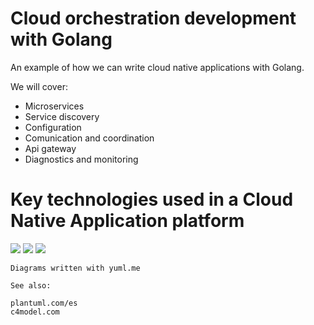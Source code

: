 # Cloud orchestration development with Golang

An example of how we can write cloud native applications with Golang.

We will cover:

* Microservices
* Service discovery
* Configuration
* Comunication and coordination
* Api gateway
* Diagnostics and monitoring 

# Key technologies used in a Cloud Native Application platform


<img src="http://yuml.me/diagram/scruffy/class/[API Gateway]<-[Service Discovery],[Service Discovery]<->[Microservices chassis service client],[Service Discovery]<-[Diagnostics and monitoring],[Service Discovery]<-[Configuration Coordination],[Microservices chassis service client]<-[Configuration Coordination],[Diagnostics and monitoring]<-[Configuration Coordination],[Diagnostics and monitoring]->[Microservices chassis service client],[API Gateway]<-[Configuration Coordination]"/>

<img src="http://yuml.me/diagram/scruffy/class/[API Gateway    How to access endpoints from the outside{bg:cornsilk}],[Configuration and coordination    How to provide cluster whide configuration and consensus{bg:cornsilk}],[Service discovery    How to expose and find service endpoints{bg:cornsilk}]"/>

<img src="http://yuml.me/diagram/scruffy/class/[Microservice chassis    How to execute an ops component{bg:cornsilk}],[Microservice chassis    How to call other services in a resilient and responsive way{bg:cornsilk}],[Diagnostics and monitoring    How to detect operational anomalies{bg:cornsilk}]"/>

````
Diagrams written with yuml.me

See also:

plantuml.com/es
c4model.com
````

